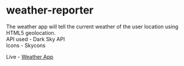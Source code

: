 # weather-reporter
The weather app will tell the current weather of the user location using HTML5 geolocation.<br/>
API used - Dark Sky API<br/>
Icons - Skycons<br/>


Live - [Weather App](https://codepen.io/smasher/full/MpLKXM/)
